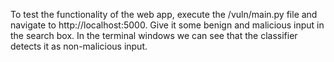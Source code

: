 To test the functionality of the web app, execute the /vuln/main.py file and navigate to http://localhost:5000.
Give it some benign and malicious input in the search box.
In the terminal windows we can see that the classifier detects it as non-malicious input.
